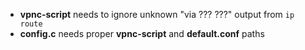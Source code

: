 - **vpnc-script** needs to ignore unknown "via ??? ???" output from ```ip route```
- **config.c** needs proper **vpnc-script** and **default.conf** paths 
